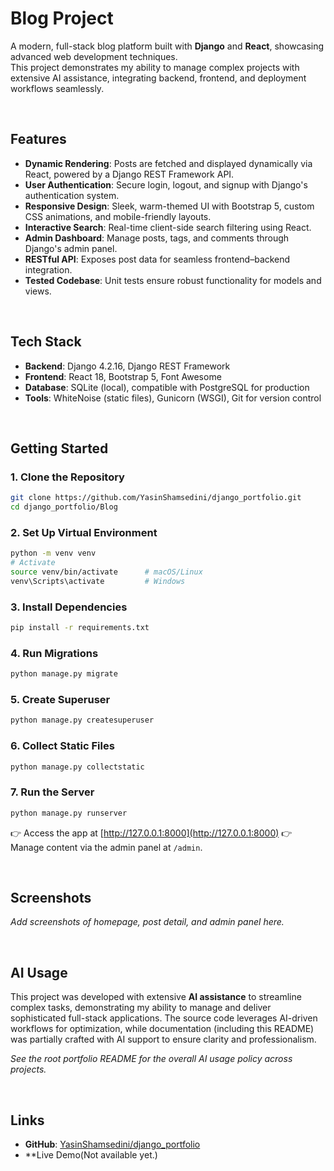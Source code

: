 #  Blog Project

A modern, full-stack blog platform built with **Django** and **React**, showcasing advanced web development techniques.  
This project demonstrates my ability to manage complex projects with extensive AI assistance, integrating backend, frontend, and deployment workflows seamlessly.

<br>

##  Features
- **Dynamic Rendering**: Posts are fetched and displayed dynamically via React, powered by a Django REST Framework API.  
- **User Authentication**: Secure login, logout, and signup with Django's authentication system.  
- **Responsive Design**: Sleek, warm-themed UI with Bootstrap 5, custom CSS animations, and mobile-friendly layouts.  
- **Interactive Search**: Real-time client-side search filtering using React.  
- **Admin Dashboard**: Manage posts, tags, and comments through Django's admin panel.  
- **RESTful API**: Exposes post data for seamless frontend–backend integration.  
- **Tested Codebase**: Unit tests ensure robust functionality for models and views.  

<br>

##  Tech Stack
- **Backend**: Django 4.2.16, Django REST Framework  
- **Frontend**: React 18, Bootstrap 5, Font Awesome  
- **Database**: SQLite (local), compatible with PostgreSQL for production  
- **Tools**: WhiteNoise (static files), Gunicorn (WSGI), Git for version control  

<br>

##  Getting Started

### 1. Clone the Repository
```bash
git clone https://github.com/YasinShamsedini/django_portfolio.git
cd django_portfolio/Blog
````

### 2. Set Up Virtual Environment

```bash
python -m venv venv
# Activate
source venv/bin/activate      # macOS/Linux
venv\Scripts\activate         # Windows
```

### 3. Install Dependencies

```bash
pip install -r requirements.txt
```

### 4. Run Migrations

```bash
python manage.py migrate
```

### 5. Create Superuser

```bash
python manage.py createsuperuser
```

### 6. Collect Static Files

```bash
python manage.py collectstatic
```

### 7. Run the Server

```bash
python manage.py runserver
```

👉 Access the app at [http://127.0.0.1:8000](http://127.0.0.1:8000)
👉 Manage content via the admin panel at `/admin`.

<br>

##  Screenshots

*Add screenshots of homepage, post detail, and admin panel here.*

<br>

##  AI Usage

This project was developed with extensive **AI assistance** to streamline complex tasks, demonstrating my ability to manage and deliver sophisticated full-stack applications.
The source code leverages AI-driven workflows for optimization, while documentation (including this README) was partially crafted with AI support to ensure clarity and professionalism.

*See the root portfolio README for the overall AI usage policy across projects.*

<br>

## Links

* **GitHub**: [YasinShamsedini/django_portfolio](https://github.com/YasinShamsedini/django_portfolio)
* **Live Demo(Not available yet.)



